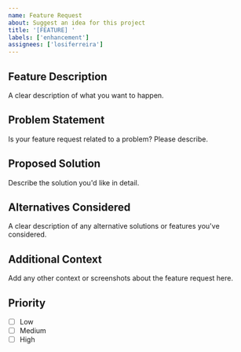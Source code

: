 ```yaml
---
name: Feature Request
about: Suggest an idea for this project
title: '[FEATURE] '
labels: ['enhancement']
assignees: ['losiferreira']
---
```


## Feature Description
A clear description of what you want to happen.

## Problem Statement
Is your feature request related to a problem? Please describe.

## Proposed Solution
Describe the solution you'd like in detail.

## Alternatives Considered
A clear description of any alternative solutions or features you've considered.

## Additional Context
Add any other context or screenshots about the feature request here.

## Priority
- [ ] Low
- [ ] Medium  
- [ ] High
